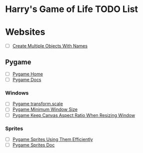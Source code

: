 # Harry's Game of Life TODO List

# Websites
- [ ] [Create Multiple Objects With Names](https://stackoverflow.com/questions/10126710/python-neat-way-of-creating-multiple-objects/10127100#10127100)

## Pygame
- [ ] [Pygame Home](https://www.pygame.org)
- [ ] [Pygame Docs](https://www.pygame.org/docs)

### Windows
- [ ] [Pygame transform.scale](https://www.pygame.org/docs/ref/transform.html#pygame.transform.scale)
- [ ] [Pygame Minimum Window Size](https://stackoverflow.com/questions/18285208/how-to-put-limits-on-resizing-a-window-in-pygame)
- [ ] [Pygame Keep Canvas Aspect Ratio When Resizing Window](https://stackoverflow.com/questions/43196126/how-do-you-scale-a-design-resolution-to-other-resolutions-with-pygame)

### Sprites
- [ ] [Pygame Sprites Using Them Efficiently](https://github.com/n0nick/dirty_chimp)
- [ ] [Pygame Sprites Doc](https://www.pygame.org/docs/ref/sprite.html#pygame.sprite.DirtySprite)